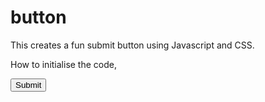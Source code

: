 # button
This creates a fun submit button using Javascript and CSS. 

How to initialise the code, 

<body>
    <button type="button" id="test1" class="black">Submit</button>   
</body>
